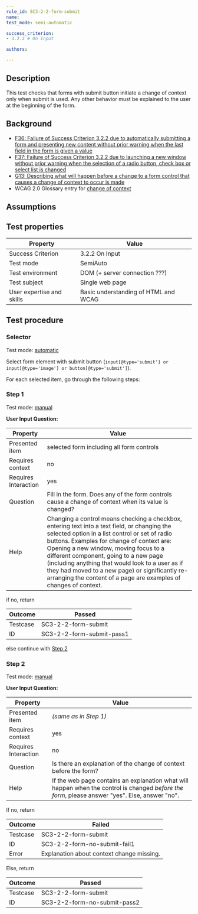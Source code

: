 ```yaml
---
rule_id: SC3-2-2-form-submit
name: 
test_mode: semi-automatic

success_criterion:
- 3.2.2 # On Input

authors:

---
```


## Description

This test checks that forms with submit button initiate a change of context only when submit is used. Any other behavior must be explained to the user at the beginning of the form.

## Background

- [F36: Failure of Success Criterion 3.2.2 due to automatically submitting a form and presenting new content without prior warning when the last field in the form is given a value](http://www.w3.org/TR/2014/NOTE-WCAG20-TECHS-20140916/F36)
- [F37: Failure of Success Criterion 3.2.2 due to launching a new window without prior warning when the selection of a radio button, check box or select list is changed](http://www.w3.org/TR/2014/NOTE-WCAG20-TECHS-20140916/F37)
- [G13: Describing what will happen before a change to a form control that causes a change of context to occur is made](http://www.w3.org/TR/2014/NOTE-WCAG20-TECHS-20140916/G13)
- WCAG 2.0 Glossary entry for [change of context](http://www.w3.org/TR/WCAG20/#context-changedef)

## Assumptions

## Test properties

| Property          | Value
|-------------------|----
| Success Criterion | 3.2.2 On Input
| Test mode         | SemiAuto
| Test environment  | DOM (+ server connection ???)
| Test subject      | Single web page
| User expertise and skills | Basic understanding of HTML and WCAG

## Test procedure

### Selector

Test mode: [automatic][AUTO]

Select form element with submit button (`input[@type='submit'] or input[@type='image'] or button[@type='submit']`).

For each selected item, go through the following steps:

### Step 1

Test mode: [manual][MANUAL]

**User Input Question:**

| Property             | Value
|----------------------|---------
| Presented item       | selected form including all form controls
| Requires context     | no
| Requires Interaction | yes
| Question             | Fill in the form. Does any of the form controls cause a change of context when its value is changed?
| Help                 | Changing a control means checking a checkbox, entering text into a text field, or changing the selected option in a list control or set of radio buttons. Examples for change of context are: Opening a new window, moving focus to a different component, going to a new page (including anything that would look to a user as if they had moved to a new page) or significantly re-arranging the content of a page are examples of changes of context.

if no, return

| Outcome  | Passed
|----------|-----
| Testcase | SC3-2-2-form-submit
| ID       | SC3-2-2-form-submit-pass1

else continue with [Step 2](#step-2)

### Step 2

Test mode: [manual][MANUAL]

**User Input Question:**

| Property             | Value
|----------------------|---------
| Presented item       | *(same as in Step 1)*
| Requires context     | yes
| Requires Interaction | no
| Question             | Is there an explanation of the change of context before the form?
| Help                 | If the web page contains an explanation what will happen when the control is changed *before the form*, please answer "yes". Else, answer "no".

If no, return

| Outcome  | Failed
|----------|-----
| Testcase | SC3-2-2-form-submit
| ID       | SC3-2-2-form-no-submit-fail1
| Error    | Explanation about context change missing.

Else, return

| Outcome  | Passed
|----------|-----
| Testcase | SC3-2-2-form-submit
| ID       | SC3-2-2-form-no-submit-pass2

[AUTO]: ../pages/test-modes.html#automatic
[MANUAL]: ../pages/test-modes.html#manual